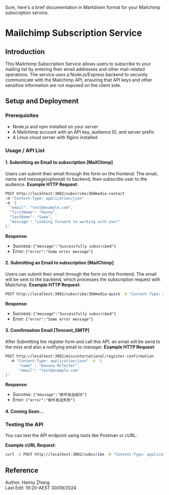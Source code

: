 Sure, here's a brief documentation in Markdown format for your Mailchimp subscription service.

# Mailchimp Subscription Service

## Introduction
This Mailchimp Subscription Service allows users to subscribe to your mailing list by entering their email addresses and other mail-related operations. The service uses a Node.js/Express backend to securely communicate with the Mailchimp API, ensuring that API keys and other sensitive information are not exposed on the client side.

## Setup and Deployment

### Prerequisites
- Node.js and npm installed on your server
- A Mailchimp account with an API key, audience ID, and server prefix
- A Linux cloud server with Nginx installed

### Usage / API List

#### 1. Submitting an Email to subscription [MailChimp]
Users can submit their email through the form on the frontend. The email, name and message(optional) to backend, then subscribe user to the audience.
**Example HTTP Request**:
```bash
POST http://localhost:3002/subscribe/360media-contact 
-H "Content-Type: application/json"
-d '{
  "email": "test@example.com",
  "firstName": "Hanny",
  "lastName": "Sama",
  "message": "Looking forward to working with you!"
}'
```
**Response**:
- Success: `{"message":"Successfully subscribed"}`
- Error: `{"error":"Some error message"}`

#### 2. Submitting an Email to subscription [MailChimp]
Users can submit their email through the form on the frontend. The email will be sent to the backend, which processes the subscription request with Mailchimp.
**Example HTTP Request**:
```bash
POST http://localhost:3002/subscribe/360media-quick -H "Content-Type: application/json" -d '{"email":"test@example.com"}'
```
**Response**:
- Success: `{"message":"Successfully subscribed"}`
- Error: `{"error":"Some error message"}`

#### 3. Comfirmation Email [Tencent_SMTP]
After Submitting the register form and call this API, an email will be send to the miss and also a notifying email to manager.
**Example HTTP Request**:
```bash
POST http://localhost:3002/missinternational/register-confirmation 
  -H "Content-Type: application/json" -d '{
      "name" : "Banana McTester",
      "email": "test@example.com"
}'
```
**Response**:
- Success: `{"message":"邮件发送成功"}`
- Error: `{"error":"邮件发送失败"}`

#### 4. Coming Soon...

### Testing the API
You can test the API endpoint using tools like Postman or cURL.

**Example cURL Request**:
```bash
curl -X POST http://localhost:3002/subscribe -H "Content-Type: application/json" -d '{"email":"test@example.com"}'
```

## Reference
Author: Hanny Zhang \
Last Edit: 19:20-AEST 30/09/2024
